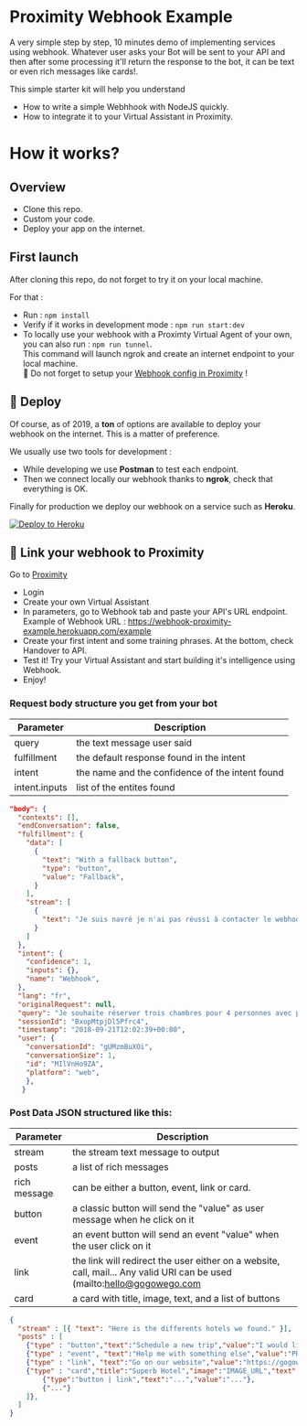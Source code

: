 # Proximity Webhook Example

A very simple step by step, 10 minutes demo of implementing services using webhook. Whatever user asks your Bot will be sent to your API and then after some processing it'll return the response to the bot, it can be text or even rich messages like cards!.

This simple starter kit will help you understand

- How to write a simple Webhhook with NodeJS quickly.
- How to integrate it to your Virtual Assistant in Proximity.

# How it works?

## Overview

- Clone this repo.
- Custom your code.
- Deploy your app on the internet.

## First launch

After cloning this repo, do not forget to try it on your local machine.

For that :
- Run : `npm install`
- Verify if it works in development mode : `npm run start:dev`
- To locally use your webhook with a Proximty Virtual Agent of your own, you can also run : `npm run tunnel`.   
This command will launch ngrok and create an internet endpoint to your local machine.  
:rotating_light: Do not forget to setup your [Webhook config in Proximity](#link-your-webhook-to-proximity) !

## :rocket: Deploy

Of course, as of 2019, a **ton** of options are available to deploy your webhook on the internet. This is a matter of preference.

We usually use two tools for development :

- While developing we use **Postman** to test each endpoint.
- Then we connect locally our webhook thanks to **ngrok**, check that everything is OK.

Finally for production we deploy our webhook on a service such as **Heroku**.

[![Deploy to Heroku](https://www.herokucdn.com/deploy/button.svg)](https://heroku.com/deploy)

## :tada: Link your webhook to Proximity

Go to [Proximity](https://www.gogowego.com/login)

- Login
- Create your own Virtual Assistant
- In parameters, go to Webhook tab and paste your API's URL endpoint. Example of Webhook URL : https://webhook-proximity-example.herokuapp.com/example
- Create your first intent and some training phrases. At the bottom, check Handover to API.
- Test it! Try your Virtual Assistant and start building it's intelligence using Webhook.
- Enjoy!

### Request body structure you get from your bot

| Parameter     | Description                                     |
| ------------- | ----------------------------------------------- |
| query         | the text message user said                      |
| fulfillment   | the default response found in the intent        |
| intent        | the name and the confidence of the intent found |
| intent.inputs | list of the entites found                       |

```json
"body": {
  "contexts": [],
  "endConversation": false,
  "fulfillment": {
    "data": [
      {
        "text": "With a fallback button",
        "type": "button",
        "value": "Fallback",
      }
    ],
    "stream": [
      {
        "text": "Je suis navré je n'ai pas réussi à contacter le webhook.",
      }
    ]
  },
  "intent": {
    "confidence": 1,
    "inputs": {},
    "name": "Webhook",
  },
  "lang": "fr",
  "originalRequest": null,
  "query": "Je souhaite réserver trois chambres pour 4 personnes avec petit déjeuner",
  "sessionId": "BxopMtpjDl5Pfrc4",
  "timestamp": "2018-09-21T12:02:39+00:00",
  "user": {
    "conversationId": "gUMzmBuXOi",
    "conversationSize": 1,
    "id": "MIlVnHo9ZA",
    "platform": "web",
    },
   }
```

### Post Data JSON structured like this:

| Parameter    | Description                                                                                                             |
| ------------ | ----------------------------------------------------------------------------------------------------------------------- |
| stream       | the stream text message to output                                                                                       |
| posts         | a list of rich messages                                                                                                 |
| rich message | can be either a button, event, link or card.                                                                            |
| button       | a classic button will send the "value" as user message when he click on it                                              |
| event        | an event button will send an event "value" when the user click on it                                                    |
| link         | the link will redirect the user either on a website, call, mail... Any valid URI can be used (mailto:hello@gogowego.com | tel:PHONENUMBER ...). |
| card         | a card with title, image, text, and a list of buttons                                                                   |

```json
{
  "stream" : [{ "text": "Here is the differents hotels we found." }],
  "posts" : [
    {"type" : "button","text":"Schedule a new trip","value":"I would like to schedule a trip"},
    {"type" : "event", "text":"Help me with something else","value":"PROPOSALS"},
    {"type" : "link", "text":"Go on our website","value":"https://gogowego.com"},
    {"type" : "card","title":"Superb Hotel","image":"IMAGE_URL","text":"Our hotel is one of...","buttons":[
        {"type":"button | link","text":"...","value":"..."},
        {"..."}
    ]},
  ]
}
```
